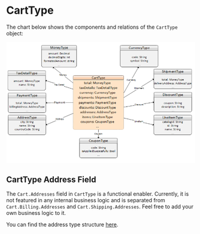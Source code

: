 # CartType

The chart below shows the components and relations of the `CartType` object:

![CartType chart](media/cart-type.png)

## CartType Address Field

The `Cart.Addresses` field in `CartType` is a functional enabler. Currently, it is not featured in any internal business logic and is separated from `Cart.Billing.Addresses` and `Cart.Shipping.Addresses`. Feel free to add your own business logic to it.

You can find the address type structure [here](https://github.com/VirtoCommerce/vc-module-experience-api/blob/dev/src/VirtoCommerce.ExperienceApiModule.Core/Schemas/AddressType.cs).